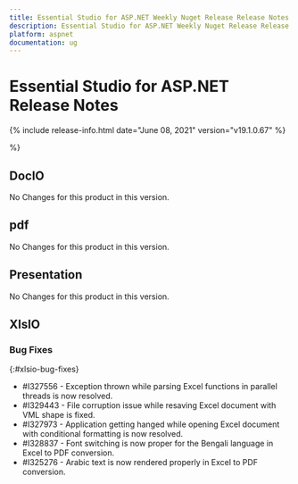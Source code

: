 ```yaml
---
title: Essential Studio for ASP.NET Weekly Nuget Release Release Notes  
description: Essential Studio for ASP.NET Weekly Nuget Release Release Notes  
platform: aspnet
documentation: ug
---
```


# Essential Studio for ASP.NET  Release Notes  

{% include release-info.html date="June 08, 2021"  version="v19.1.0.67" %} 



 %}



## DocIO

No Changes for this product in this version.

[//]: # "Delete the contents of this file while new content is added."

## pdf

No Changes for this product in this version.

[//]: # "Delete the contents of this file while new content is added."

## Presentation

No Changes for this product in this version.

[//]: # "Delete the contents of this file while new content is added."

## XlsIO

### Bug Fixes
{:#xlsio-bug-fixes}

* \#I327556 - Exception thrown while parsing Excel functions in parallel threads is now resolved.
* \#I329443 - File corruption issue while resaving Excel document with VML shape is fixed.
* \#I327973 - Application getting hanged while opening Excel document with conditional formatting is now resolved.
* \#I328837 - Font switching is now proper for the Bengali language in Excel to PDF conversion.
* \#I325276 - Arabic text is now rendered properly in Excel to PDF conversion.

